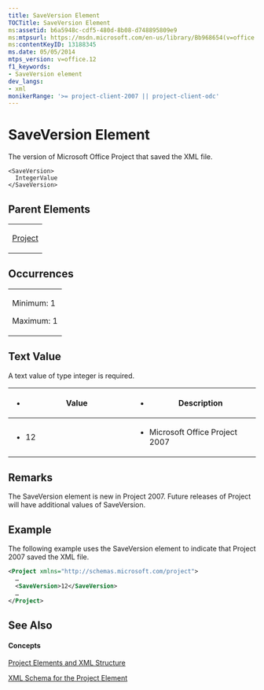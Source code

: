 ```yaml
---
title: SaveVersion Element
TOCTitle: SaveVersion Element
ms:assetid: b6a5948c-cdf5-480d-8b08-d748895809e9
ms:mtpsurl: https://msdn.microsoft.com/en-us/library/Bb968654(v=office.12)
ms:contentKeyID: 13188345
ms.date: 05/05/2014
mtps_version: v=office.12
f1_keywords:
- SaveVersion element
dev_langs:
- xml
monikerRange: '>= project-client-2007 || project-client-odc'
---
```


# SaveVersion Element




The version of Microsoft Office Project that saved the XML file.

    <SaveVersion>
      IntegerValue
    </SaveVersion>

## Parent Elements

<table>
<colgroup>
<col style="width: 100%" />
</colgroup>
<tbody>
<tr class="odd">
<td><p><a href="project-element.md">Project</a></p></td>
</tr>
</tbody>
</table>

## Occurrences

<table>
<colgroup>
<col style="width: 100%" />
</colgroup>
<tbody>
<tr class="odd">
<td><p>Minimum: 1</p>
<p>Maximum: 1</p></td>
</tr>
</tbody>
</table>

## Text Value

A text value of type integer is required.

<table>
<colgroup>
<col style="width: 50%" />
<col style="width: 50%" />
</colgroup>
<thead>
<tr class="header">
<th><ul>
<li><p>Value</p></li>
</ul></th>
<th><ul>
<li><p>Description</p></li>
</ul></th>
</tr>
</thead>
<tbody>
<tr class="odd">
<td><ul>
<li><p>12</p></li>
</ul></td>
<td><ul>
<li><p>Microsoft Office Project 2007</p></li>
</ul></td>
</tr>
</tbody>
</table>

## Remarks

The SaveVersion element is new in Project 2007. Future releases of Project will have additional values of SaveVersion.

## Example

The following example uses the SaveVersion element to indicate that Project 2007 saved the XML file.

``` xml
<Project xmlns="http://schemas.microsoft.com/project">
  …
  <SaveVersion>12</SaveVersion>
  …
</Project>
```

## See Also

#### Concepts

[Project Elements and XML Structure](project-elements-and-xml-structure.md)

[XML Schema for the Project Element](xml-schema-for-the-project-element.md)

